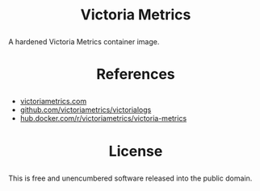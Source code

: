 <!-- This is free and unencumbered software released into the public domain -->

# <p align=center>Victoria Metrics

A hardened Victoria Metrics container image.

# <p align=center>References

- [victoriametrics.com](https://victoriametrics.com)
- [github.com/victoriametrics/victorialogs](https://github.com/victoriametrics/victoriametrics)
- [hub.docker.com/r/victoriametrics/victoria-metrics](https://hub.docker.com/r/victoriametrics/victoria-metrics)

# <p align=center>License

This is free and unencumbered software released into the public domain.

